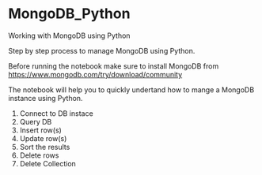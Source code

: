 # MongoDB_Python
Working with MongoDB using Python

Step by step process to manage MongoDB using Python.

Before running the notebook make sure to install MongoDB from https://www.mongodb.com/try/download/community 

The notebook will help you to quickly undertand how to mange a MongoDB instance using Python.

1. Connect to DB instace
2. Query DB
3. Insert row(s)
4. Update row(s)
5. Sort the results
6. Delete rows
7. Delete Collection



